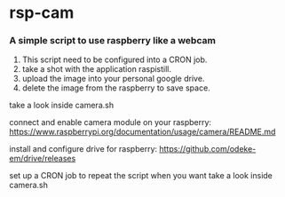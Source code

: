 <h1>rsp-cam</h1>
<h3>A simple script to use raspberry like a webcam</h3>

1. This script need to be configured into a CRON job. 
2. take a shot with the application raspistill.
3. upload the image into your personal google drive.
4. delete the image from the raspberry to save space.

take a look inside camera.sh

connect and enable camera module on your raspberry:
https://www.raspberrypi.org/documentation/usage/camera/README.md

install and configure drive for raspberry:
https://github.com/odeke-em/drive/releases

set up a CRON job to repeat the script when you want
take a look inside camera.sh
